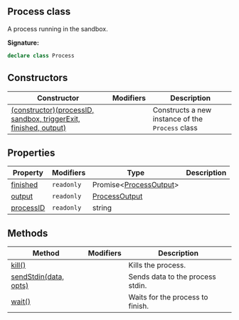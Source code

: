 
## Process class

A process running in the sandbox.

**Signature:**

```typescript
declare class Process 
```

## Constructors

|  Constructor | Modifiers | Description |
|  --- | --- | --- |
|  [(constructor)(processID, sandbox, triggerExit, finished, output)](./sdk.process._constructor_.md) |  | Constructs a new instance of the <code>Process</code> class |

## Properties

|  Property | Modifiers | Type | Description |
|  --- | --- | --- | --- |
|  [finished](./sdk.process.finished.md) | <code>readonly</code> | Promise&lt;[ProcessOutput](./sdk.processoutput.md)&gt; |  |
|  [output](./sdk.process.output.md) | <code>readonly</code> | [ProcessOutput](./sdk.processoutput.md) |  |
|  [processID](./sdk.process.processid.md) | <code>readonly</code> | string |  |

## Methods

|  Method | Modifiers | Description |
|  --- | --- | --- |
|  [kill()](./sdk.process.kill.md) |  | Kills the process. |
|  [sendStdin(data, opts)](./sdk.process.sendstdin.md) |  | Sends data to the process stdin. |
|  [wait()](./sdk.process.wait.md) |  | Waits for the process to finish. |


